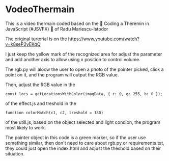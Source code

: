 # VodeoThermain
This is a video thermain coded based on the 🎃 Coding a Theremin in JavaScript (#JSVFX) 🎃 of  Radu Mariescu-Istodor

The original turtorial is on the https://www.youtube.com/watch?v=k8seP2yEKqQ

I just keep the yellow mark of the recognized area for adjust the parameter and add another axis to allow using x position to control volume.

The rgb.py will aloow the user to open a photo of the pointer picked, click a point on it, and the program will output the RGB value.

Then, adjust the RGB value in the 

```
const locs = getLocationsWithColor(imagData, { r: 0, g: 255, b: 0 });
```

of the effect.js and treshold in the

```
function colorMatch(c1, c2, treshold = 180)
```

of the utill.js, based on the object selected and light condion, the program most likely to work.

The pointer object in this code is a green marker, so if the user use something similar, then don't need to care about rgb.py or requirements.txt, they could just open the index.html and adjust the theshold based on their situation.
